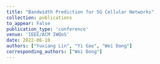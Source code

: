```yaml
---
title: "Bandwidth Prediction for 5G Cellular Networks"
collection: publications
to_appear: False
publication_type: 'conference'
venue: 'IEEE/ACM IWQoS'
date: 2022-06-10
authors: ["Yuxiang Lin", "Yi Gao", "Wei Dong"]
corresponding_authors: ["Wei Dong"]
---
```

